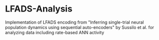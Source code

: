# LFADS-Analysis
Implementation of LFADS encoding from "Inferring single-trial neural population dynamics using sequential auto-encoders" by Sussilo et al. for analyzing data including rate-based ANN activity
